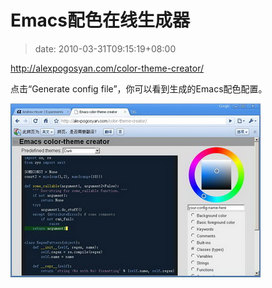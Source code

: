 # Emacs配色在线生成器
>date: 2010-03-31T09:15:19+08:00


<http://alexpogosyan.com/color-theme-creator/>


点击“Generate config file”，你可以看到生成的Emacs配色配置。


![](/assets/images/emacs_color_theme.jpg "Emacs Color Theme Creator")



